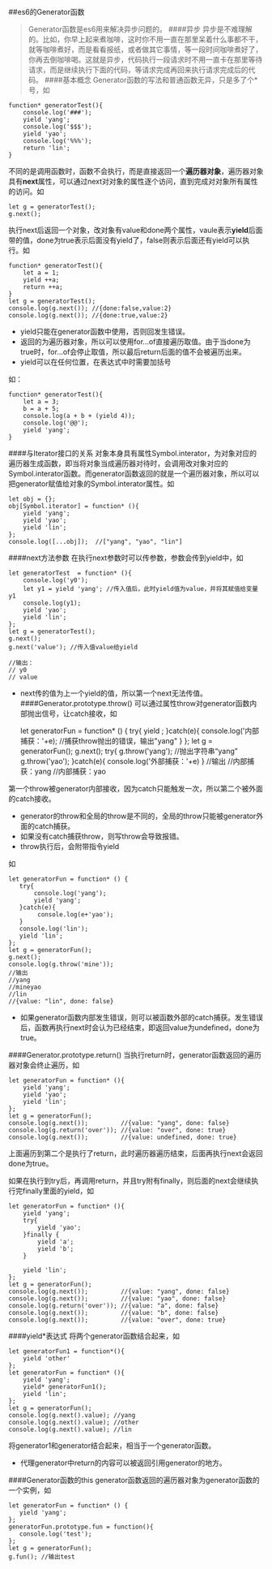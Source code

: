 ##es6的Generator函数
>Generator函数是es6用来解决异步问题的。
####异步
异步是不难理解的。比如，你早上起来煮咖啡，这时你不用一直在那里呆着什么事都不干，就等咖啡煮好，而是看看报纸，或者做其它事情，等一段时间咖啡煮好了，你再去倒咖啡喝。这就是异步，代码执行一段请求时不用一直卡在那里等待请求，而是继续执行下面的代码，等请求完成再回来执行请求完成后的代码。
####基本概念
Generator函数的写法和普通函数无异，只是多了个*号，如

	function* generatorTest(){
        console.log('###');
        yield 'yang';
        console.log('$$$');
        yield 'yao';
        console.log('%%%');
        return 'lin';
    }

不同的是调用函数时，函数不会执行，而是直接返回一个**遍历器对象**，遍历器对象具有**next**属性，可以通过next对对象的属性逐个访问，直到完成对对象所有属性的访问。如

	let g = generatorTest();
    g.next();

执行next后返回一个对象，改对象有value和done两个属性，vaule表示**yield**后面带的值，done为true表示后面没有yield了，false则表示后面还有yield可以执行。如

	function* generatorTest(){
        let a = 1;
        yield ++a;
        return ++a;
    }
    let g = generatorTest();
    console.log(g.next()); //{done:false,value:2}
    console.log(g.next()); //{done:true,value:2}

* yield只能在generator函数中使用，否则回发生错误。
* 返回的为遍历器对象，所以可以使用for...of直接遍历取值。由于当done为true时，for...of会停止取值，所以最后return后面的值不会被遍历出来。
* yield可以在任何位置，在表达式中时需要加括号

如：

	function* generatorTest(){
        let a = 3;
        b = a + 5;
        console.log(a + b + (yield 4));
        console.log('@@');
        yield 'yang';
    }

####与Iterator接口的关系
对象本身具有属性Symbol.interator，为对象对应的遍历器生成函数，即当将对象当成遍历器对待时，会调用改对象对应的Symbol.interator函数。而generator函数返回的就是一个遍历器对象，所以可以把generator赋值给对象的Symbol.interator属性。如

	let obj = {};
    obj[Symbol.iterator] = function* (){
        yield 'yang';
        yield 'yao';
        yield 'lin';
    };
    console.log([...obj]);  //["yang", "yao", "lin"]

####next方法参数
在执行next参数时可以传参数，参数会传到yield中，如

	let generatorTest  = function* (){
        console.log('y0');
        let y1 = yield 'yang'; //传入值后，此时yield值为value，并将其赋值给变量y1
        console.log(y1);
        yield 'yao';
        yield 'lin';
    };
    let g = generatorTest();
    g.next();
    g.next('value'); //传入值value给yield

    //输出：
    // y0
    // value


* next传的值为上一个yield的值，所以第一个next无法传值。
####Generator.prototype.throw()
可以通过属性throw对generator函数内部抛出信号，让catch接收，如

	let generatorFun = function* () {
        try{
            yield ;
        }catch(e){
            console.log('内部捕获：'+e); //捕获throw抛出的错误，输出"yang"
        }
    };
    let g = generatorFun();
    g.next();
    try{
        g.throw('yang');  //抛出字符串“yang”
        g.throw('yao');
    }catch(e){
        console.log('外部捕获：'+e)
    }
    //输出
    //内部捕获：yang
    //内部捕获：yao

第一个throw被generator内部接收，因为catch只能触发一次，所以第二个被外面的catch接收。

* generator的throw和全局的throw是不同的，全局的throw只能被generator外面的catch捕获。
* 如果没有catch捕获throw，则写throw会导致报错。
* throw执行后，会附带指令yield

如

	let generatorFun = function* () {
       try{
           console.log('yang');
           yield 'yang';
       }catch(e){
            console.log(e+'yao');
       }
       console.log('lin');
       yield 'lin';
	};
	let g = generatorFun();
	g.next();
	console.log(g.throw('mine'));
	//输出
	//yang
	//mineyao
	//lin
	//{value: "lin", done: false}
* 如果generator函数内部发生错误，则可以被函数外部的catch捕获。发生错误后，函数再执行next时会认为已经结束，即返回value为undefined，done为true。

####Generator.prototype.return()
当执行return时，generator函数返回的遍历器对象会终止遍历，如

	let generatorFun = function* (){
        yield 'yang';
        yield 'yao';
        yield 'lin';
    };
    let g = generatorFun();
    console.log(g.next());         //{value: "yang", done: false}
    console.log(g.return('over')); //{value: "over", done: true}
    console.log(g.next());         //{value: undefined, done: true}
上面遍历到第二个是执行了return，此时遍历器遍历结束，后面再执行next会返回done为true。

如果在执行到try后，再调用return，并且try附有finally，则后面的next会继续执行完finally里面的yield，如

	let generatorFun = function* (){
        yield 'yang';
        try{
            yield 'yao';
        }finally {
            yield 'a';
            yield 'b';
        }

        yield 'lin';
    };
    let g = generatorFun();
    console.log(g.next());         //{value: "yang", done: false}
    console.log(g.next());         //{value: "yao", done: false}
    console.log(g.return('over')); //{value: "a", done: false}
    console.log(g.next());         //{value: "b", done: false}
    console.log(g.next());         //{value: "over", done: true}

####yield*表达式
将两个generator函数结合起来，如

	let generatorFun1 = function*(){
        yield 'other'
    };
    let generatorFun = function* (){
        yield 'yang';
        yield* generatorFun1();
        yield 'lin';
    };
    let g = generatorFun();
    console.log(g.next().value); //yang
    console.log(g.next().value); //other
    console.log(g.next().value); //lin

将generator1和generator结合起来，相当于一个generator函数。  

* 代理generator中return的内容可以被返回引用generator的地方。

####Generator函数的this
generator函数返回的遍历器对象为generator函数的一个实例，如

	let generatorFun = function* () {
       yield 'yang';
	};
	generatorFun.prototype.fun = function(){
       console.log('test');
	};
	let g = generatorFun();
	g.fun(); //输出test

